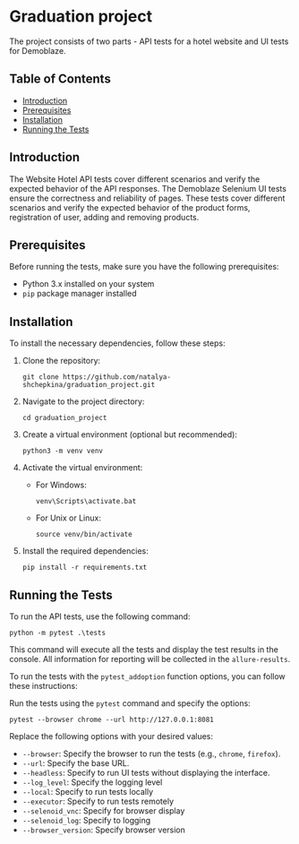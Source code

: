 # Graduation project

The project consists of two parts - API tests for a hotel website and UI tests for Demoblaze.

## Table of Contents

- [Introduction](#introduction)
- [Prerequisites](#prerequisites)
- [Installation](#installation)
- [Running the Tests](#running-the-tests)

## Introduction

The Website Hotel API tests cover different scenarios and verify the expected behavior of the API responses.
The Demoblaze Selenium UI tests ensure the correctness and reliability of pages. These tests cover different scenarios and verify the expected behavior of the product forms, registration of user, adding and removing products.


## Prerequisites

Before running the tests, make sure you have the following prerequisites:

- Python 3.x installed on your system
- `pip` package manager installed

## Installation

To install the necessary dependencies, follow these steps:

1. Clone the repository:

   ```shell
   git clone https://github.com/natalya-shchepkina/graduation_project.git
   ```

2. Navigate to the project directory:

   ```shell
   cd graduation_project
   ```

3. Create a virtual environment (optional but recommended):

   ```shell
   python3 -m venv venv
   ```

4. Activate the virtual environment:

   - For Windows:

     ```shell
     venv\Scripts\activate.bat
     ```

   - For Unix or Linux:

     ```shell
     source venv/bin/activate
     ```

5. Install the required dependencies:

   ```shell
   pip install -r requirements.txt
   ```


## Running the Tests

To run the API tests, use the following command:

```shell
python -m pytest .\tests
```

This command will execute all the tests and display the test results in the console.
All information for reporting will be collected in the `allure-results`.

To run the tests with the `pytest_addoption` function options, you can follow these instructions:

Run the tests using the `pytest` command and specify the options:

   ```shell
   pytest --browser chrome --url http://127.0.0.1:8081 
   ```

   Replace the following options with your desired values:
   - `--browser`: Specify the browser to run the tests (e.g., `chrome`, `firefox`).
   - `--url`: Specify the base URL.
   - `--headless`: Specify to run UI tests without displaying the interface.
   - `--log_level`: Specify the logging level
   - `--local`: Specify to run tests locally
   - `--executor`: Specify to run tests remotely
   - `--selenoid_vnc`: Specify for browser display
   - `--selenoid_log`: Specify to logging
   - `--browser_version`: Specify browser version

